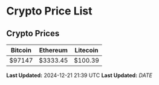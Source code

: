 # Crypto Price List

## Crypto Prices
| Bitcoin | Ethereum | Litecoin |
| ------- | -------- | -------- |
| $97147 | $3333.45 | $100.39 |
**Last Updated:** 2024-12-21 21:39 UTC
**Last Updated:** $DATE$
